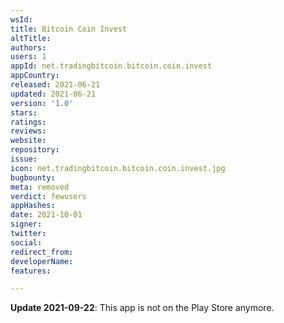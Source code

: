 ```yaml
---
wsId: 
title: Bitcoin Coin Invest
altTitle: 
authors: 
users: 1
appId: net.tradingbitcoin.bitcoin.coin.invest
appCountry: 
released: 2021-06-21
updated: 2021-06-21
version: '1.0'
stars: 
ratings: 
reviews: 
website: 
repository: 
issue: 
icon: net.tradingbitcoin.bitcoin.coin.invest.jpg
bugbounty: 
meta: removed
verdict: fewusers
appHashes: 
date: 2021-10-01
signer: 
twitter: 
social: 
redirect_from: 
developerName: 
features: 

---
```


**Update 2021-09-22**: This app is not on the Play Store anymore.
